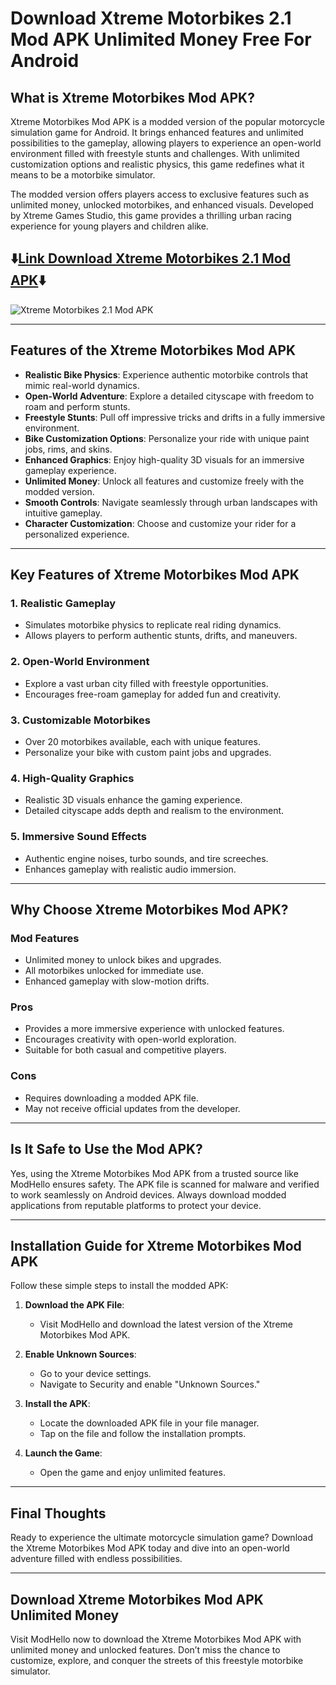 # Download Xtreme Motorbikes 2.1 Mod APK Unlimited Money Free For Android 

## What is Xtreme Motorbikes Mod APK?

Xtreme Motorbikes Mod APK is a modded version of the popular motorcycle simulation game for Android. It brings enhanced features and unlimited possibilities to the gameplay, allowing players to experience an open-world environment filled with freestyle stunts and challenges. With unlimited customization options and realistic physics, this game redefines what it means to be a motorbike simulator.

The modded version offers players access to exclusive features such as unlimited money, unlocked motorbikes, and enhanced visuals. Developed by Xtreme Games Studio, this game provides a thrilling urban racing experience for young players and children alike.

## ⬇️[Link Download Xtreme Motorbikes 2.1 Mod APK](https://modhello.com/xtreme-motorbikes-apk/)⬇️
![Xtreme Motorbikes 2.1 Mod APK](https://github.com/user-attachments/assets/4e58100f-1f4b-4c98-9a20-1c92ec322fc8)

---

## Features of the Xtreme Motorbikes Mod APK

- **Realistic Bike Physics**: Experience authentic motorbike controls that mimic real-world dynamics.
- **Open-World Adventure**: Explore a detailed cityscape with freedom to roam and perform stunts.
- **Freestyle Stunts**: Pull off impressive tricks and drifts in a fully immersive environment.
- **Bike Customization Options**: Personalize your ride with unique paint jobs, rims, and skins.
- **Enhanced Graphics**: Enjoy high-quality 3D visuals for an immersive gameplay experience.
- **Unlimited Money**: Unlock all features and customize freely with the modded version.
- **Smooth Controls**: Navigate seamlessly through urban landscapes with intuitive gameplay.
- **Character Customization**: Choose and customize your rider for a personalized experience.

---

## Key Features of Xtreme Motorbikes Mod APK

### 1. **Realistic Gameplay**
   - Simulates motorbike physics to replicate real riding dynamics.
   - Allows players to perform authentic stunts, drifts, and maneuvers.

### 2. **Open-World Environment**
   - Explore a vast urban city filled with freestyle opportunities.
   - Encourages free-roam gameplay for added fun and creativity.

### 3. **Customizable Motorbikes**
   - Over 20 motorbikes available, each with unique features.
   - Personalize your bike with custom paint jobs and upgrades.

### 4. **High-Quality Graphics**
   - Realistic 3D visuals enhance the gaming experience.
   - Detailed cityscape adds depth and realism to the environment.

### 5. **Immersive Sound Effects**
   - Authentic engine noises, turbo sounds, and tire screeches.
   - Enhances gameplay with realistic audio immersion.

---

## Why Choose Xtreme Motorbikes Mod APK?

### **Mod Features**
- Unlimited money to unlock bikes and upgrades.
- All motorbikes unlocked for immediate use.
- Enhanced gameplay with slow-motion drifts.

### **Pros**
- Provides a more immersive experience with unlocked features.
- Encourages creativity with open-world exploration.
- Suitable for both casual and competitive players.

### **Cons**
- Requires downloading a modded APK file.
- May not receive official updates from the developer.

---

## Is It Safe to Use the Mod APK?

Yes, using the Xtreme Motorbikes Mod APK from a trusted source like ModHello ensures safety. The APK file is scanned for malware and verified to work seamlessly on Android devices. Always download modded applications from reputable platforms to protect your device.

---

## Installation Guide for Xtreme Motorbikes Mod APK

Follow these simple steps to install the modded APK:

1. **Download the APK File**:
   - Visit ModHello and download the latest version of the Xtreme Motorbikes Mod APK.

2. **Enable Unknown Sources**:
   - Go to your device settings.
   - Navigate to Security and enable "Unknown Sources."

3. **Install the APK**:
   - Locate the downloaded APK file in your file manager.
   - Tap on the file and follow the installation prompts.

4. **Launch the Game**:
   - Open the game and enjoy unlimited features.

---

## Final Thoughts

Ready to experience the ultimate motorcycle simulation game? Download the Xtreme Motorbikes Mod APK today and dive into an open-world adventure filled with endless possibilities.

---

## Download Xtreme Motorbikes Mod APK Unlimited Money

Visit ModHello now to download the Xtreme Motorbikes Mod APK with unlimited money and unlocked features. Don’t miss the chance to customize, explore, and conquer the streets of this freestyle motorbike simulator.

